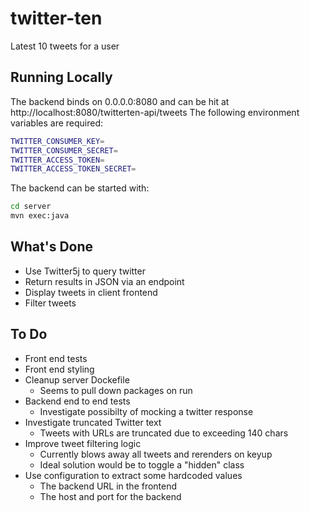 # twitter-ten
Latest 10 tweets for a user

## Running Locally
The backend binds on 0.0.0.0:8080 and can be hit at http://localhost:8080/twitterten-api/tweets
The following environment variables are required:
```sh
TWITTER_CONSUMER_KEY=
TWITTER_CONSUMER_SECRET=
TWITTER_ACCESS_TOKEN=
TWITTER_ACCESS_TOKEN_SECRET=
```
The backend can be started with:
```sh
cd server
mvn exec:java
```

## What's Done
* Use Twitter5j to query twitter
* Return results in JSON via an endpoint
* Display tweets in client frontend
* Filter tweets

## To Do
* Front end tests
* Front end styling
* Cleanup server Dockefile
  * Seems to pull down packages on run
* Backend end to end tests
  * Investigate possibilty of mocking a twitter response
* Investigate truncated Twitter text
  * Tweets with URLs are truncated due to exceeding 140 chars
* Improve tweet filtering logic
  * Currently blows away all tweets and rerenders on keyup
  * Ideal solution would be to toggle a "hidden" class
* Use configuration to extract some hardcoded values
  * The backend URL in the frontend
  * The host and port for the backend
